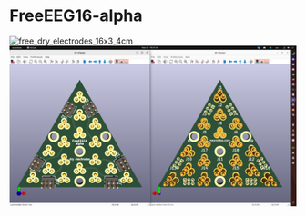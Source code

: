# FreeEEG16-alpha
![free_dry_electrodes_16x3_4cm](https://raw.githubusercontent.com/neuroidss/FreeEEG16-alpha/main/Screenshot%20from%202023-02-19%2014-12-39.png)
![free_dry_electrodes_16x3_4cm](https://raw.githubusercontent.com/neuroidss/FreeEEG16-alpha/main/free_dry_electrodes_16x3_4cm/Screenshot%20from%202022-11-29%2019-57-56.png)
